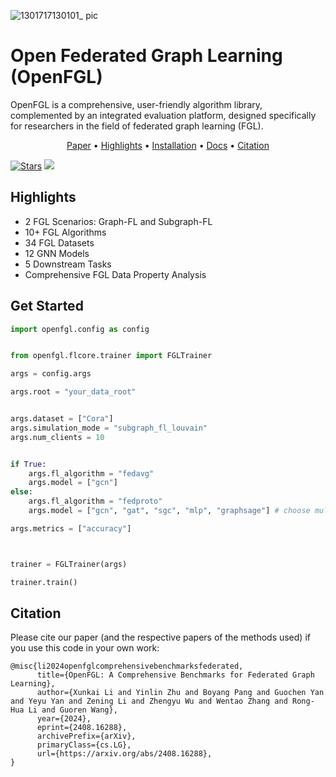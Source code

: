 
![1301717130101_ pic](https://github.com/zyl24/OpenFGL/assets/59046279/e21b410f-2b5d-4515-8ab5-a176f98805a7)


# Open Federated Graph Learning (OpenFGL)
OpenFGL is a comprehensive, user-friendly algorithm library, complemented by an integrated evaluation platform, designed specifically for researchers in the field of federated graph learning (FGL).

<p align="center">
  <a href="https://arxiv.org/abs/2408.16288">Paper</a> •
  <a href="#Library Highlights">Highlights</a> •
  <a href="https://pypi.org/project/openfgl-lib/1.0.0/">Installation</a> •
  <a href="https://openfgl.readthedocs.io/en/latest/">Docs</a> •
  <a href="#Citation">Citation</a> 
</p>



[![Stars](https://img.shields.io/github/stars/zyl24/OpenFGL.svg?color=orange)](https://github.com/zyl24/OpenFGL/stargazers) ![](https://img.shields.io/github/last-commit/zyl24/OpenFGL) 
<!-- [![arXiv](https://img.shields.io/badge/arXiv-2312.04992-b31b1b.svg)](https://arxiv.org/abs/2312.04992) -->

 



## Highlights

- 2 FGL Scenarios: Graph-FL and Subgraph-FL
- 10+ FGL Algorithms
- 34 FGL Datasets
- 12 GNN Models
- 5 Downstream Tasks
- Comprehensive FGL Data Property Analysis

## Get Started

```python
import openfgl.config as config


from openfgl.flcore.trainer import FGLTrainer

args = config.args

args.root = "your_data_root"


args.dataset = ["Cora"]
args.simulation_mode = "subgraph_fl_louvain"
args.num_clients = 10


if True:
    args.fl_algorithm = "fedavg"
    args.model = ["gcn"]
else:
    args.fl_algorithm = "fedproto"
    args.model = ["gcn", "gat", "sgc", "mlp", "graphsage"] # choose multiple gnn models for model heterogeneity setting.

args.metrics = ["accuracy"]



trainer = FGLTrainer(args)

trainer.train()
```


## Citation
Please cite our paper (and the respective papers of the methods used) if you use this code in your own work:
```
@misc{li2024openfglcomprehensivebenchmarksfederated,
      title={OpenFGL: A Comprehensive Benchmarks for Federated Graph Learning}, 
      author={Xunkai Li and Yinlin Zhu and Boyang Pang and Guochen Yan and Yeyu Yan and Zening Li and Zhengyu Wu and Wentao Zhang and Rong-Hua Li and Guoren Wang},
      year={2024},
      eprint={2408.16288},
      archivePrefix={arXiv},
      primaryClass={cs.LG},
      url={https://arxiv.org/abs/2408.16288}, 
}
```
